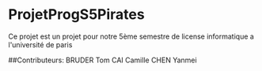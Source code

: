 # ProjetProgS5Pirates
Ce projet est un projet pour notre 5ème semestre de license informatique a l'université de paris



##Contributeurs:
BRUDER Tom
CAI Camille
CHEN Yanmei
